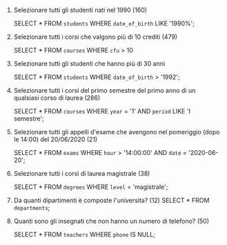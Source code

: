 1. Selezionare tutti gli studenti nati nel 1990 (160)

    SELECT * FROM `students` WHERE `date_of_birth` LIKE '1990%';

2. Selezionare tutti i corsi che valgono più di 10 crediti (479)

    SELECT * FROM `courses` WHERE `cfu` > 10

3. Selezionare tutti gli studenti che hanno più di 30 anni

    SELECT * FROM `students` WHERE `date_of_birth` > '1992';

4. Selezionare tutti i corsi del primo semestre del primo anno di un qualsiasi corso di laurea (286)

    SELECT * FROM `courses` WHERE `year` = '1' AND `period` LIKE 'I semestre';

5. Selezionare tutti gli appelli d'esame che avengono nel pomeriggio (dopo le 14:00) del 20/06/2020 (21)

    SELECT * FROM `exams` WHERE `hour` > '14:00:00' AND `date` = '2020-06-20';

6. Selezionare tutti i corsi di laurea magistrale (38)

    SELECT * FROM `degrees` WHERE `level` = 'magistrale';

7. Da quanti dipartimenti è composte l'universita? (12)
    SELECT * 
    FROM `departments`;

8. Quanti sono gli insegnati che non hanno un numero di telefono? (50)

    SELECT * FROM `teachers` WHERE `phone` IS NULL;




